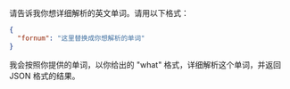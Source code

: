 请告诉我你想详细解析的英文单词。请用以下格式：

```json
{
  "fornum": "这里替换成你想解析的单词"
}
```

我会按照你提供的单词，以你给出的 "what" 格式，详细解析这个单词，并返回 JSON 格式的结果。
 